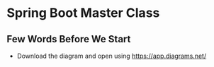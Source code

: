 # Spring Boot Master Class

## Few Words Before We Start
- Download the diagram and open using https://app.diagrams.net/